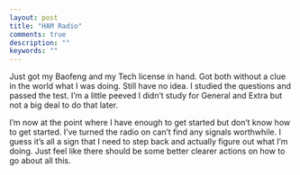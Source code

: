 ```yaml
---
layout: post
title: "HAM Radio"
comments: true
description: ""
keywords: ""
---
```


Just got my Baofeng and my Tech license in hand. Got both without a clue in the world what I was doing. Still have no idea. I studied the questions and passed the test. I’m a little peeved I didn’t study for General and Extra but not a big deal to do that later. 

I’m now at the point where I have enough to get started but don’t know how to get started. I’ve turned the radio on can’t find any signals worthwhile. I guess it’s all a sign that I need to step back and actually figure out what I’m doing. Just feel like there should be some better clearer actions on how to go about all this. 